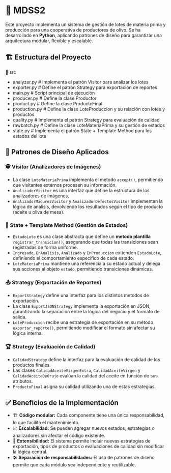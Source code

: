 # 📌 MDSS2

Este proyecto implementa un sistema de gestión de lotes de materia prima y producción para una cooperativa de productores de olivo. Se ha desarrollado en **Python**, aplicando patrones de diseño para garantizar una arquitectura modular, flexible y escalable.

## 🏗️ Estructura del Proyecto

📁 src
- analyzer.py    # Implementa el patrón Visitor para analizar los lotes
- exporter.py    # Define el patrón Strategy para exportación de reportes
- main.py    # Script principal de ejecución
- producer.py    # Define la clase Productor
- product.py    # Define la clase ProductoFinal
- production.py    # Define la clase LoteProduccion y su relación con lotes y productos
- quality.py    # Implementa el patrón Strategy para evaluación de calidad
- rawbatch.py    # Define la clase LoteMateriaPrima y su gestión de estados
- state.py    # Implementa el patrón State + Template Method para los estados del lote


## 🎯 Patrones de Diseño Aplicados

### 🕵️ Visitor (Analizadores de Imágenes)
- La clase `LoteMateriaPrima` implementa el metodo `accept()`, permitiendo que visitantes externos procesen su información.
- `AnalizadorVisitor` es una interfaz que define la estructura de los analizadores de imágenes.
- `AnalizadorMadurezVisitor` y `AnalizadorDefectosVisitor` implementan la lógica de análisis, devolviendo los resultados según el tipo de producto (aceite u oliva de mesa).

### 🔄 State + Template Method (Gestión de Estados)
- `EstadoLote` es una clase abstracta que define un **metodo plantilla** `registrar_transicion()`, asegurando que todas las transiciones sean registradas de forma uniforme.
- `Ingresado`, `EnAnalisis`, `Analizado` y `EnProduccion` extienden `EstadoLote`, definiendo el comportamiento específico de cada estado.
- `LoteMateriaPrima` mantiene una referencia a su estado actual y delega sus acciones al objeto `estado`, permitiendo transiciones dinámicas.

### 📤 Strategy (Exportación de Reportes)
- `ExportStrategy` define una interfaz para los distintos metodos de exportación.
- La clase `ExportJSONStrategy` implementa la exportación en JSON, garantizando la separación entre la lógica del negocio y el formato de salida.
- `LoteProduccion` recibe una estrategia de exportación en su método `exportar_reporte()`, permitiendo modificar el formato sin afectar su lógica interna.

### 🏆 Strategy (Evaluación de Calidad)
- `CalidadStrategy` define la interfaz para la evaluación de calidad de los productos finales.
- Las clases `CalidadAceiteVirgenExtra`, `CalidadAceiteVirgen` y `CalidadAceiteDeOrujo` evalúan la calidad del aceite en función de sus atributos.
- `ProductoFinal` asigna su calidad utilizando una de estas estrategias.

## ✅ Beneficios de la Implementación

- 🏗 **Código modular:** Cada componente tiene una única responsabilidad, lo que facilita el mantenimiento.
- 📈 **Escalabilidad:** Se pueden agregar nuevos estados, estrategias o analizadores sin afectar el código existente.
- 🔌 **Extensibilidad:** El sistema permite incluir nuevas estrategias de exportación, tipos de productos o evaluaciones de calidad sin modificar la lógica central.
- 🛠 **Separación de responsabilidades:** El uso de patrones de diseño permite que cada módulo sea independiente y reutilizable.
